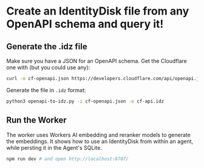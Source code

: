 # Create an IdentityDisk file from any OpenAPI schema and query it!

## Generate the .idz file

Make sure you have a JSON for an OpenAPI schema. Get the Cloudflare one with (but you could use any):

```bash
curl -o cf-openapi.json https://developers.cloudflare.com/api/openapi.json
```

Generate the file in `.idz` format:

```bash
python3 openapi-to-idz.py -i cf-openapi.json -o cf-api.idz
```

## Run the Worker

The worker uses Workers AI embedding and reranker models to generate the embeddings. It shows how to use an IdentityDisk from within an agent, while persting it in the Agent's SQLite.

```bash
npm run dev # and open http://localhost:8787/
```
